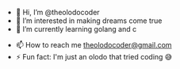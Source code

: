 - 👋 Hi, I’m @theolodocoder
- 👀 I’m interested in making dreams come true
- 🌱 I’m currently learning golang and c
<!--- 💞️ I’m looking to collaborate on  --->
- 📫 How to reach me theolodocoder@gmail.com
- ⚡ Fun fact: I'm just an olodo that tried coding 😅

<!---
theolodocoder/theolodocoder is a ✨ special ✨ repository because its `README.md` (this file) appears on your GitHub profile.
You can click the Preview link to take a look at your changes.
--->
